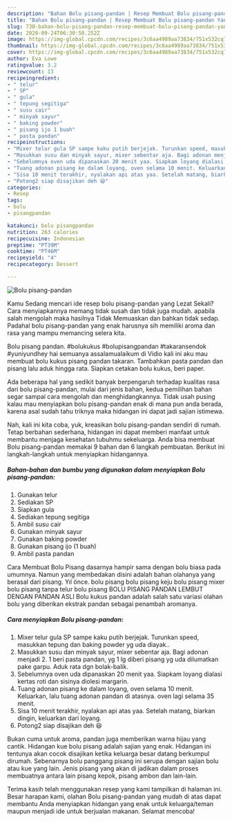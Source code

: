 ```yaml
---
description: "Bahan Bolu pisang-pandan | Resep Membuat Bolu pisang-pandan Yang Enak Banget"
title: "Bahan Bolu pisang-pandan | Resep Membuat Bolu pisang-pandan Yang Enak Banget"
slug: 730-bahan-bolu-pisang-pandan-resep-membuat-bolu-pisang-pandan-yang-enak-banget
date: 2020-09-24T06:30:50.252Z
image: https://img-global.cpcdn.com/recipes/3c6aa4989aa73834/751x532cq70/bolu-pisang-pandan-foto-resep-utama.jpg
thumbnail: https://img-global.cpcdn.com/recipes/3c6aa4989aa73834/751x532cq70/bolu-pisang-pandan-foto-resep-utama.jpg
cover: https://img-global.cpcdn.com/recipes/3c6aa4989aa73834/751x532cq70/bolu-pisang-pandan-foto-resep-utama.jpg
author: Eva Lowe
ratingvalue: 3.2
reviewcount: 13
recipeingredient:
- " telur"
- " SP"
- " gula"
- " tepung segitiga"
- " susu cair"
- " minyak sayur"
- " baking powder"
- " pisang ijo 1 buah"
- " pasta pandan"
recipeinstructions:
- "Mixer telur gula SP sampe kaku putih berjejak. Turunkan speed, masukkan tepung dan baking powder yg uda diayak.."
- "Masukkan susu dan minyak sayur, mixer sebentar aja. Bagi adonan menjadi 2. 1 beri pasta pandan, yg 1 lg diberi pisang yg uda dilumatkan pake garpu. Aduk rata dgn bolak-balik."
- "Sebelumnya oven uda dipanaskan 20 menit yaa. Siapkam loyang dialasi kertas roti dan sisinya diolesi margarin."
- "Tuang adonan pisang ke dalam loyang, oven selama 10 menit. Keluarkan, lalu tuang adonan pandan di atasnya. oven lagi selama 35 menit."
- "Sisa 10 menit terakhir, nyalakan api atas yaa. Setelah matang, biarkan dingin, keluarkan dari loyang."
- "Potong2 siap disajikan deh 😆"
categories:
- Resep
tags:
- bolu
- pisangpandan

katakunci: bolu pisangpandan 
nutrition: 263 calories
recipecuisine: Indonesian
preptime: "PT39M"
cooktime: "PT46M"
recipeyield: "4"
recipecategory: Dessert

---
```



![Bolu pisang-pandan](https://img-global.cpcdn.com/recipes/3c6aa4989aa73834/751x532cq70/bolu-pisang-pandan-foto-resep-utama.jpg)

Kamu Sedang mencari ide resep bolu pisang-pandan yang Lezat Sekali? Cara menyiapkannya memang tidak susah dan tidak juga mudah. apabila salah mengolah maka hasilnya Tidak Memuaskan dan bahkan tidak sedap. Padahal bolu pisang-pandan yang enak harusnya sih memiliki aroma dan rasa yang mampu memancing selera kita.

Bolu pisang pandan. #bolukukus #bolupisangpandan #takaransendok #yuniyundhey hai semuanya assalamualaikum di Vidio kali ini aku mau membuat bolu kukus pisang pandan takaran. Tambahkan pasta pandan dan pisang lalu aduk hingga rata. Siapkan cetakan bolu kukus, beri paper.

Ada beberapa hal yang sedikit banyak berpengaruh terhadap kualitas rasa dari bolu pisang-pandan, mulai dari jenis bahan, kedua pemilihan bahan segar sampai cara mengolah dan menghidangkannya. Tidak usah pusing kalau mau menyiapkan bolu pisang-pandan enak di mana pun anda berada, karena asal sudah tahu triknya maka hidangan ini dapat jadi sajian istimewa.


Nah, kali ini kita coba, yuk, kreasikan bolu pisang-pandan sendiri di rumah. Tetap berbahan sederhana, hidangan ini dapat memberi manfaat untuk membantu menjaga kesehatan tubuhmu sekeluarga. Anda bisa membuat Bolu pisang-pandan memakai 9 bahan dan 6 langkah pembuatan. Berikut ini langkah-langkah untuk menyiapkan hidangannya.

<!--inarticleads1-->

##### Bahan-bahan dan bumbu yang digunakan dalam menyiapkan Bolu pisang-pandan:

1. Gunakan  telur
1. Sediakan  SP
1. Siapkan  gula
1. Sediakan  tepung segitiga
1. Ambil  susu cair
1. Gunakan  minyak sayur
1. Gunakan  baking powder
1. Gunakan  pisang ijo (1 buah)
1. Ambil  pasta pandan


Cara Membuat Bolu Pisang dasarnya hampir sama dengan bolu biasa pada umumnya. Namun yang membedakan disini adalah bahan olahanya yang berasal dari pisang. Yıl önce. bolu pisang bolu pisang keju bolu pisang mixer bolu pisang tanpa telur bolu pisang BOLU PISANG PANDAN LEMBUT DENGAN PANDAN ASLI Bolu kukus pandan adalah salah satu variasi olahan bolu yang diberikan ekstrak pandan sebagai penambah aromanya. 

<!--inarticleads2-->

##### Cara menyiapkan Bolu pisang-pandan:

1. Mixer telur gula SP sampe kaku putih berjejak. Turunkan speed, masukkan tepung dan baking powder yg uda diayak..
1. Masukkan susu dan minyak sayur, mixer sebentar aja. Bagi adonan menjadi 2. 1 beri pasta pandan, yg 1 lg diberi pisang yg uda dilumatkan pake garpu. Aduk rata dgn bolak-balik.
1. Sebelumnya oven uda dipanaskan 20 menit yaa. Siapkam loyang dialasi kertas roti dan sisinya diolesi margarin.
1. Tuang adonan pisang ke dalam loyang, oven selama 10 menit. Keluarkan, lalu tuang adonan pandan di atasnya. oven lagi selama 35 menit.
1. Sisa 10 menit terakhir, nyalakan api atas yaa. Setelah matang, biarkan dingin, keluarkan dari loyang.
1. Potong2 siap disajikan deh 😆


Bukan cuma untuk aroma, pandan juga memberikan warna hijau yang cantik. Hidangan kue bolu pisang adalah sajian yang enak. Hidangan ini tentunya akan cocok disajikan ketika keluarga besar datang berkumpul dirumah. Sebenarnya bolu panggang pisang ini serupa dengan sajian bolu atau kue yang lain. Jenis pisang yang akan di jadikan dalam proses membuatnya antara lain pisang kepok, pisang ambon dan lain-lain. 

Terima kasih telah menggunakan resep yang kami tampilkan di halaman ini. Besar harapan kami, olahan Bolu pisang-pandan yang mudah di atas dapat membantu Anda menyiapkan hidangan yang enak untuk keluarga/teman maupun menjadi ide untuk berjualan makanan. Selamat mencoba!

